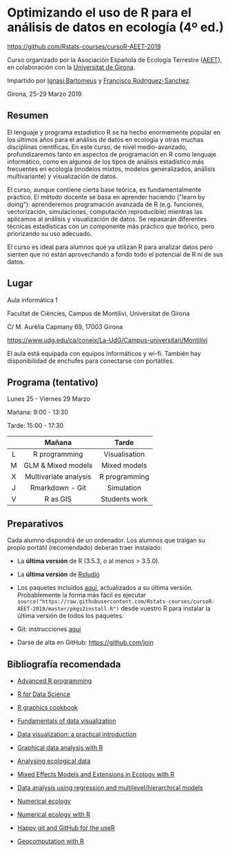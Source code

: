 # Optimizando el uso de R para el análisis de datos en ecología (4º ed.)

https://github.com/Rstats-courses/cursoR-AEET-2019

Curso organizado por la Asociación Española de Ecología Terrestre ([AEET](http://www.aeet.org)), en colaboración con la [Universitat de Girona](https://www.udg.edu/es/). 

Impartido por [Ignasi Bartomeus](https://bartomeuslab.com/) y [Francisco Rodriguez-Sanchez](http://bit.ly/frod_san).

Girona, 25-29 Marzo 2019.



## Resumen
 
El lenguaje y programa estadístico R se ha hecho enormemente popular en los últimos años para el análisis de datos en ecología y otras muchas disciplinas científicas. En este curso, de nivel medio-avanzado, profundizaremos tanto en aspectos de programación en R como lenguaje informático, como en algunos de los tipos de análisis estadístico más frecuentes en ecología (modelos mixtos, modelos generalizados, análisis multivariante) y visualización de datos.

El curso, aunque contiene cierta base teórica, es fundamentalmente práctico. El método docente se basa en aprender haciendo ("learn by doing"): aprenderemos programación avanzada de R (e.g. funciones, vectorización, simulaciones, computación reproducible) mientras las aplicamos al análisis y visualización de datos. Se repasarán diferentes técnicas estadísticas con un componente más práctico que teórico, pero priorizando su uso adecuado.
 
El curso es ideal para alumnos que ya utilizan R para analizar datos pero sienten que no están aprovechando a fondo todo el potencial de R ni de sus datos.



## Lugar

Aula informática 1

Facultat de Ciències, Campus de Montilivi, Universitat de Girona

C/ M. Aurèlia Capmany 69, 17003 Girona

https://www.udg.edu/ca/coneix/La-UdG/Campus-universitari/Montilivi

 
El aula está equipada con equipos informáticos y wi-fi. También hay disponibilidad de enchufes para conectarse con portátiles.



## Programa (tentativo)

Lunes 25 - Viernes 29 Marzo

Mañana: 9:00 - 13:30

Tarde: 15:00 - 17:30 


|   |            Mañana                 |        Tarde        |
|:-:|:---------------------------------:|:-------------------:|
| L |         R programming             |    Visualisation    |
| M |        GLM & Mixed models         |    Mixed models     |
| X |       Multivariate analysis       |    R programming    |
| J |           Rmarkdown - Git         |      Simulation     |
| V |           R as GIS                |      Students work  |


## Preparativos

Cada alumno dispondrá de un ordenador. Los alumnos que traigan su propio portátil (recomendado) deberán traer instalado:

- La **última versión** de R (3.5.3, o al menos > 3.5.0). 

- La **última versión** de [Rstudio](https://www.rstudio.com/products/rstudio/download/) 

- Los paquetes incluidos [aquí](https://raw.githubusercontent.com/Rstats-courses/cursoR-AEET-2019/master/pkgs2install.R), actualizados a su última versión. Probablemente la forma más fácil es ejecutar `source("https://raw.githubusercontent.com/Rstats-courses/cursoR-AEET-2019/master/pkgs2install.R")` desde vuestro R para instalar la última versión de todos los paquetes.

- Git: instrucciones [aquí](http://happygitwithr.com/install-git.html)

- Darse de alta en GitHub: https://github.com/join



## Bibliografía recomendada

- [Advanced R programming](http://adv-r.had.co.nz/)

- [R for Data Science](http://r4ds.had.co.nz/)

- [R graphics cookbook](http://shop.oreilly.com/product/0636920023135.do)

- [Fundamentals of data visualization](http://serialmentor.com/dataviz/)

- [Data visualization: a practical introduction](http://socviz.co/)

- [Graphical data analysis with R](http://www.gradaanwr.net/)

- [Analysing ecological data](http://highstat.com/index.php/analysing-ecological-data)

- [Mixed Effects Models and Extensions in Ecology with R](http://highstat.com/index.php/mixed-effects-models-and-extensions-in-ecology-with-r)

- [Data analysis using regression and multilevel/hierarchical models](http://www.stat.columbia.edu/~gelman/arm/)

- [Numerical ecology](https://www.elsevier.com/books/numerical-ecology/legendre/978-0-444-53868-0)

- [Numerical ecology with R](http://www.springer.com/la/book/9781441979759)

- [Happy git and GitHub for the useR](http://happygitwithr.com/)

- [Geocomputation with R](https://geocompr.robinlovelace.net/)



